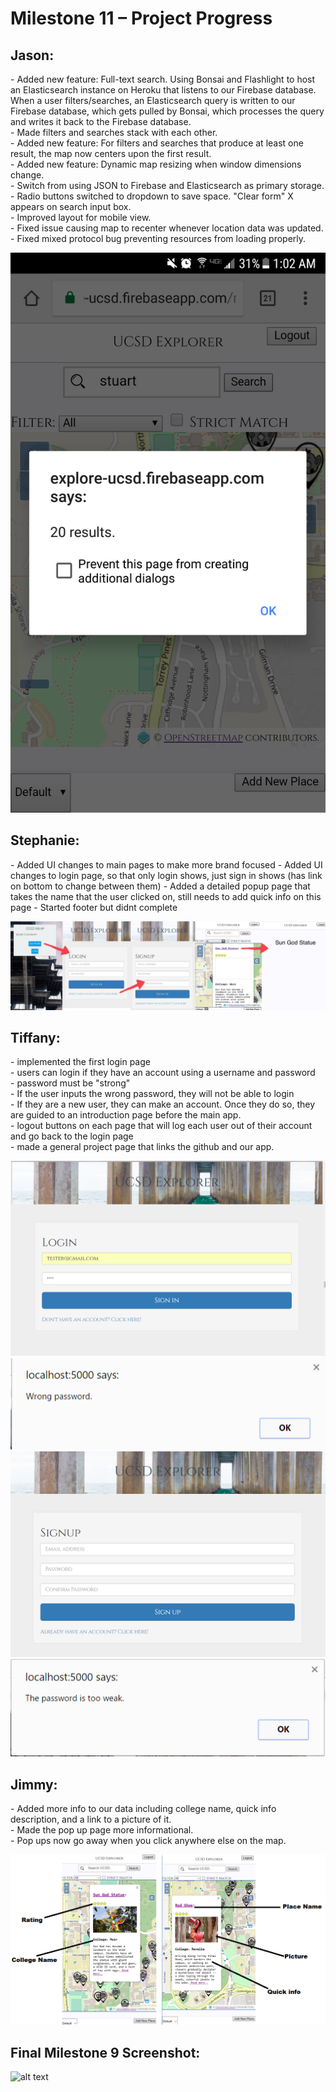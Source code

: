 <h1> Milestone 11 – Project Progress </h1>

<h2> Jason:  </h2>
<p> 
  - Added new feature: Full-text search. Using Bonsai and Flashlight to host an Elasticsearch instance on Heroku that listens to our Firebase database. When a user filters/searches, an Elasticsearch query is written to our Firebase database, which gets pulled by Bonsai, which processes the query and writes it back to the Firebase database. <br />
  - Made filters and searches stack with each other. <br />
  - Added new feature: For filters and searches that produce at least one result, the map now centers upon the first result.<br />
  - Added new feature: Dynamic map resizing when window dimensions change. <br />
  - Switch from using JSON to Firebase and Elasticsearch as primary storage. <br />
  - Radio buttons switched to dropdown to save space. "Clear form" X appears on search input box. <br />
  - Improved layout for mobile view. <br />
  - Fixed issue causing map to recenter whenever location data was updated. <br />
  - Fixed mixed protocol bug preventing resources from loading properly.
</p>

![alt text][jason_update]


<h2> Stephanie:  </h2>
<p> 
    - Added UI changes to main pages to make more brand focused
    - Added UI changes to login page, so that only login shows, just sign in shows (has link on bottom to change between them)
    - Added a detailed popup page that takes the name that the user clicked on, still needs to add quick info on this page
    - Started footer but didnt complete
</p>

![Stephs progress screenshot][steph_update]

<h2> Tiffany:  </h2>
<p> 
    - implemented the first login page </br>
    - users can login if they have an account using a username and password </br>
    - password must be "strong" </br>
    - If the user inputs the wrong password, they will not be able to login </br>
    - If they are a new user, they can make an account. Once they do so, they are guided to an introduction page before the main app. </br>
    - logout buttons on each page that will log each user out of their account and go back to the login page </br>
    - made a general project page that links the github and our app. </br>
</p>

![alt text][tiffany_update1]
![alt text][tiffany_update2]
![alt text][tiffany_update3]
![alt text][tiffany_update4]

<h2> Jimmy:  </h2>
<p>
- Added more info to our data including college name, quick info description, and a link to a picture of it.<br />
- Made the pop up page more informational. <br />
- Pop ups now go away when you click anywhere else on the map.<br />
</p>

![alt text][jimmy_update]



<h2> Final Milestone 9 Screenshot: </h2>

![alt text][final_update]

[jason_update]: ../images/milestone11/jason.png "jason update"
[jimmy_update]: ../images/milestone11/jimmy.png "jimmy update"
[steph_update]: ../images/milestone11/stephUpdate.png
[tiffany_update1]: ../images/milestone11/tiff_1.PNG "tiff update 1"
[tiffany_update2]: ../images/milestone11/tiff_2.PNG "tiff update 2"
[tiffany_update3]: ../images/milestone11/tiff_3.PNG "tiff update 3"
[tiffany_update4]: ../images/milestone11/tiff_4.PNG "tiff update 4"
[final_update]: ../images/milestone9/final.png "Final Screenshot"

